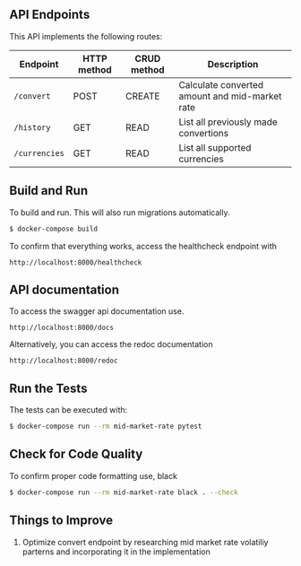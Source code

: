 ## API Endpoints

This API implements the following routes:

| **Endpoint**     	| **HTTP method**   | **CRUD method** 	| **Description**      	                            |
|-----------------	|----------------  	|---------------	|---------------------------------------------------|
| `/convert`     	| POST           	| CREATE        	| Calculate converted amount and mid-market rate    |
| `/history`     	| GET           	| READ        	    | List all previously made convertions              |
| `/currencies`     | GET           	| READ        	    | List all supported currencies                     |


## Build and Run
To build and run. This will also run migrations automatically.  

```bash
$ docker-compose build
```
To confirm that everything works, access the healthcheck endpoint with 

```
http://localhost:8000/healthcheck
```

## API documentation 

To access the swagger api documentation use.  
```
http://localhost:8000/docs
```

Alternatively, you can access the redoc documentation 

```
http://localhost:8000/redoc
```


## Run the Tests

The tests can be executed with:

```bash
$ docker-compose run --rm mid-market-rate pytest
```

## Check for Code Quality

To confirm proper code formatting use, black 

```bash
$ docker-compose run --rm mid-market-rate black . --check
```

## Things to Improve

1. Optimize convert endpoint by researching mid market rate volatiliy parterns and incorporating it in the implementation